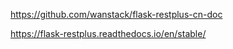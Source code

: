 https://github.com/wanstack/flask-restplus-cn-doc

https://flask-restplus.readthedocs.io/en/stable/

